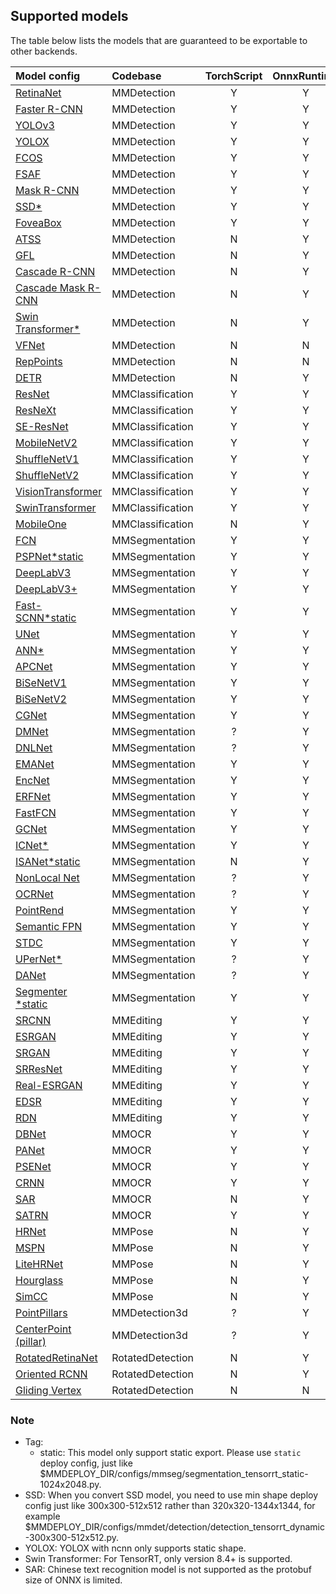 ## Supported models

The table below lists the models that are guaranteed to be exportable to other backends.

| Model config                                                                                            | Codebase         | TorchScript | OnnxRuntime | TensorRT | ncnn | PPLNN | OpenVINO | Ascend | RKNN |
| :------------------------------------------------------------------------------------------------------ | :--------------- | :---------: | :---------: | :------: | :--: | :---: | :------: | :----: | :--: |
| [RetinaNet](https://github.com/open-mmlab/mmdetection/tree/3.x/configs/retinanet)                       | MMDetection      |      Y      |      Y      |    Y     |  Y   |   Y   |    Y     |   Y    |  Y   |
| [Faster R-CNN](https://github.com/open-mmlab/mmdetection/tree/3.x/configs/faster_rcnn)                  | MMDetection      |      Y      |      Y      |    Y     |  Y   |   Y   |    Y     |   Y    |  N   |
| [YOLOv3](https://github.com/open-mmlab/mmdetection/tree/3.x/configs/yolo)                               | MMDetection      |      Y      |      Y      |    Y     |  Y   |   N   |    Y     |   Y    |  Y   |
| [YOLOX](https://github.com/open-mmlab/mmdetection/tree/3.x/configs/yolox)                               | MMDetection      |      Y      |      Y      |    Y     |  Y   |   N   |    Y     |   N    |  Y   |
| [FCOS](https://github.com/open-mmlab/mmdetection/tree/3.x/configs/fcos)                                 | MMDetection      |      Y      |      Y      |    Y     |  Y   |   N   |    Y     |   N    |  N   |
| [FSAF](https://github.com/open-mmlab/mmdetection/tree/3.x/configs/fsaf)                                 | MMDetection      |      Y      |      Y      |    Y     |  Y   |   Y   |    Y     |   N    |  Y   |
| [Mask R-CNN](https://github.com/open-mmlab/mmdetection/tree/3.x/configs/mask_rcnn)                      | MMDetection      |      Y      |      Y      |    Y     |  N   |   N   |    Y     |   N    |  N   |
| [SSD](https://github.com/open-mmlab/mmdetection/tree/3.x/configs/ssd)[\*](#note)                        | MMDetection      |      Y      |      Y      |    Y     |  Y   |   N   |    Y     |   N    |  Y   |
| [FoveaBox](https://github.com/open-mmlab/mmdetection/tree/3.x/configs/foveabox)                         | MMDetection      |      Y      |      Y      |    N     |  N   |   N   |    Y     |   N    |  N   |
| [ATSS](https://github.com/open-mmlab/mmdetection/tree/3.x/configs/atss)                                 | MMDetection      |      N      |      Y      |    Y     |  N   |   N   |    Y     |   N    |  N   |
| [GFL](https://github.com/open-mmlab/mmdetection/tree/3.x/configs/gfl)                                   | MMDetection      |      N      |      Y      |    Y     |  N   |   ?   |    Y     |   N    |  N   |
| [Cascade R-CNN](https://github.com/open-mmlab/mmdetection/tree/3.x/configs/cascade_rcnn)                | MMDetection      |      N      |      Y      |    Y     |  N   |   Y   |    Y     |   N    |  N   |
| [Cascade Mask R-CNN](https://github.com/open-mmlab/mmdetection/tree/3.x/configs/cascade_rcnn)           | MMDetection      |      N      |      Y      |    Y     |  N   |   N   |    Y     |   N    |  N   |
| [Swin Transformer](https://github.com/open-mmlab/mmdetection/tree/3.x/configs/swin)[\*](#note)          | MMDetection      |      N      |      Y      |    Y     |  N   |   N   |    N     |   N    |  N   |
| [VFNet](https://github.com/open-mmlab/mmdetection/tree/3.x/configs/vfnet)                               | MMDetection      |      N      |      N      |    N     |  N   |   N   |    Y     |   N    |  N   |
| [RepPoints](https://github.com/open-mmlab/mmdetection/tree/3.x/configs/reppoints)                       | MMDetection      |      N      |      N      |    Y     |  N   |   ?   |    Y     |   N    |  N   |
| [DETR](https://github.com/open-mmlab/mmdetection/tree/3.x/configs/detr)                                 | MMDetection      |      N      |      Y      |    Y     |  N   |   ?   |    N     |   N    |  N   |
| [ResNet](https://github.com/open-mmlab/mmclassification/tree/1.x/configs/resnet)                        | MMClassification |      Y      |      Y      |    Y     |  Y   |   Y   |    Y     |   Y    |  Y   |
| [ResNeXt](https://github.com/open-mmlab/mmclassification/tree/1.x/configs/resnext)                      | MMClassification |      Y      |      Y      |    Y     |  Y   |   Y   |    Y     |   Y    |  Y   |
| [SE-ResNet](https://github.com/open-mmlab/mmclassification/tree/1.x/configs/seresnet)                   | MMClassification |      Y      |      Y      |    Y     |  Y   |   Y   |    Y     |   Y    |  Y   |
| [MobileNetV2](https://github.com/open-mmlab/mmclassification/tree/1.x/configs/mobilenet_v2)             | MMClassification |      Y      |      Y      |    Y     |  Y   |   Y   |    Y     |   Y    |  Y   |
| [ShuffleNetV1](https://github.com/open-mmlab/mmclassification/tree/1.x/configs/shufflenet_v1)           | MMClassification |      Y      |      Y      |    Y     |  Y   |   Y   |    Y     |   Y    |  Y   |
| [ShuffleNetV2](https://github.com/open-mmlab/mmclassification/tree/1.x/configs/shufflenet_v2)           | MMClassification |      Y      |      Y      |    Y     |  Y   |   Y   |    Y     |   Y    |  Y   |
| [VisionTransformer](https://github.com/open-mmlab/mmclassification/tree/1.x/configs/vision_transformer) | MMClassification |      Y      |      Y      |    Y     |  Y   |   ?   |    Y     |   Y    |  N   |
| [SwinTransformer](https://github.com/open-mmlab/mmclassification/tree/1.x/configs/swin_transformer)     | MMClassification |      Y      |      Y      |    Y     |  N   |   ?   |    N     |   ?    |  N   |
| [MobileOne](https://github.com/open-mmlab/mmclassification/tree/1.x/configs/mobileone)                  | MMClassification |      N      |      Y      |    Y     |  N   |   N   |    N     |   N    |  N   |
| [FCN](https://github.com/open-mmlab/mmsegmentation/tree/1.x/configs/fcn)                                | MMSegmentation   |      Y      |      Y      |    Y     |  Y   |   Y   |    Y     |   Y    |  Y   |
| [PSPNet](https://github.com/open-mmlab/mmsegmentation/tree/1.x/configs/pspnet)[\*static](#note)         | MMSegmentation   |      Y      |      Y      |    Y     |  Y   |   Y   |    Y     |   Y    |  Y   |
| [DeepLabV3](https://github.com/open-mmlab/mmsegmentation/tree/1.x/configs/deeplabv3)                    | MMSegmentation   |      Y      |      Y      |    Y     |  Y   |   Y   |    Y     |   Y    |  N   |
| [DeepLabV3+](https://github.com/open-mmlab/mmsegmentation/tree/1.x/configs/deeplabv3plus)               | MMSegmentation   |      Y      |      Y      |    Y     |  Y   |   Y   |    Y     |   Y    |  N   |
| [Fast-SCNN](https://github.com/open-mmlab/mmsegmentation/tree/1.x/configs/fastscnn)[\*static](#note)    | MMSegmentation   |      Y      |      Y      |    Y     |  N   |   Y   |    Y     |   N    |  Y   |
| [UNet](https://github.com/open-mmlab/mmsegmentation/tree/1.x/configs/unet)                              | MMSegmentation   |      Y      |      Y      |    Y     |  Y   |   Y   |    Y     |   Y    |  Y   |
| [ANN](https://github.com/open-mmlab/mmsegmentation/tree/1.x/configs/ann)[\*](#note)                     | MMSegmentation   |      Y      |      Y      |    Y     |  N   |   N   |    N     |   N    |  N   |
| [APCNet](https://github.com/open-mmlab/mmsegmentation/tree/1.x/configs/apcnet)                          | MMSegmentation   |      Y      |      Y      |    Y     |  Y   |   N   |    N     |   N    |  Y   |
| [BiSeNetV1](https://github.com/open-mmlab/mmsegmentation/tree/1.x/configs/bisenetv1)                    | MMSegmentation   |      Y      |      Y      |    Y     |  Y   |   N   |    Y     |   N    |  Y   |
| [BiSeNetV2](https://github.com/open-mmlab/mmsegmentation/tree/1.x/configs/bisenetv2)                    | MMSegmentation   |      Y      |      Y      |    Y     |  Y   |   N   |    Y     |   N    |  N   |
| [CGNet](https://github.com/open-mmlab/mmsegmentation/tree/1.x/configs/cgnet)                            | MMSegmentation   |      Y      |      Y      |    Y     |  Y   |   N   |    Y     |   N    |  Y   |
| [DMNet](https://github.com/open-mmlab/mmsegmentation/tree/1.x/configs/dmnet)                            | MMSegmentation   |      ?      |      Y      |    N     |  N   |   N   |    N     |   N    |  N   |
| [DNLNet](https://github.com/open-mmlab/mmsegmentation/tree/1.x/configs/dnlnet)                          | MMSegmentation   |      ?      |      Y      |    Y     |  Y   |   N   |    Y     |   N    |  N   |
| [EMANet](https://github.com/open-mmlab/mmsegmentation/tree/1.x/configs/emanet)                          | MMSegmentation   |      Y      |      Y      |    Y     |  N   |   N   |    Y     |   N    |  N   |
| [EncNet](https://github.com/open-mmlab/mmsegmentation/tree/1.x/configs/encnet)                          | MMSegmentation   |      Y      |      Y      |    Y     |  N   |   N   |    Y     |   N    |  N   |
| [ERFNet](https://github.com/open-mmlab/mmsegmentation/tree/1.x/configs/erfnet)                          | MMSegmentation   |      Y      |      Y      |    Y     |  Y   |   N   |    Y     |   N    |  Y   |
| [FastFCN](https://github.com/open-mmlab/mmsegmentation/tree/1.x/configs/fastfcn)                        | MMSegmentation   |      Y      |      Y      |    Y     |  Y   |   N   |    Y     |   N    |  N   |
| [GCNet](https://github.com/open-mmlab/mmsegmentation/tree/1.x/configs/gcnet)                            | MMSegmentation   |      Y      |      Y      |    Y     |  N   |   N   |    N     |   N    |  N   |
| [ICNet](https://github.com/open-mmlab/mmsegmentation/tree/1.x/configs/icnet)[\*](#note)                 | MMSegmentation   |      Y      |      Y      |    Y     |  N   |   N   |    Y     |   N    |  N   |
| [ISANet](https://github.com/open-mmlab/mmsegmentation/tree/1.x/configs/isanet)[\*static](#note)         | MMSegmentation   |      N      |      Y      |    Y     |  N   |   N   |    Y     |   N    |  Y   |
| [NonLocal Net](https://github.com/open-mmlab/mmsegmentation/tree/1.x/configs/nonlocal_net)              | MMSegmentation   |      ?      |      Y      |    Y     |  Y   |   N   |    Y     |   N    |  N   |
| [OCRNet](https://github.com/open-mmlab/mmsegmentation/tree/1.x/configs/ocrnet)                          | MMSegmentation   |      ?      |      Y      |    Y     |  Y   |   N   |    Y     |   N    |  Y   |
| [PointRend](https://github.com/open-mmlab/mmsegmentation/tree/1.x/configs/point_rend)                   | MMSegmentation   |      Y      |      Y      |    Y     |  N   |   N   |    Y     |   N    |  N   |
| [Semantic FPN](https://github.com/open-mmlab/mmsegmentation/tree/1.x/configs/sem_fpn)                   | MMSegmentation   |      Y      |      Y      |    Y     |  Y   |   N   |    Y     |   N    |  Y   |
| [STDC](https://github.com/open-mmlab/mmsegmentation/tree/1.x/configs/stdc)                              | MMSegmentation   |      Y      |      Y      |    Y     |  Y   |   N   |    Y     |   N    |  Y   |
| [UPerNet](https://github.com/open-mmlab/mmsegmentation/tree/1.x/configs/upernet)[\*](#note)             | MMSegmentation   |      ?      |      Y      |    Y     |  N   |   N   |    N     |   N    |  Y   |
| [DANet](https://github.com/open-mmlab/mmsegmentation/tree/1.x/configs/danet)                            | MMSegmentation   |      ?      |      Y      |    Y     |  N   |   N   |    N     |   N    |  N   |
| [Segmenter](https://github.com/open-mmlab/mmsegmentation/tree/1.x/configs/segmenter) [\*static](#note)  | MMSegmentation   |      Y      |      Y      |    Y     |  Y   |   N   |    Y     |   N    |  N   |
| [SRCNN](https://github.com/open-mmlab/mmediting/tree/1.x/configs/srcnn)                                 | MMEditing        |      Y      |      Y      |    Y     |  Y   |   Y   |    Y     |   N    |  N   |
| [ESRGAN](https://github.com/open-mmlab/mmediting/tree/1.x/configs/esrgan)                               | MMEditing        |      Y      |      Y      |    Y     |  Y   |   Y   |    Y     |   N    |  N   |
| [SRGAN](https://github.com/open-mmlab/mmediting/tree/1.x/configs/srresnet_srgan)                        | MMEditing        |      Y      |      Y      |    Y     |  Y   |   Y   |    Y     |   N    |  N   |
| [SRResNet](https://github.com/open-mmlab/mmediting/tree/1.x/configs/srresnet_srgan)                     | MMEditing        |      Y      |      Y      |    Y     |  Y   |   Y   |    Y     |   N    |  N   |
| [Real-ESRGAN](https://github.com/open-mmlab/mmediting/tree/1.x/configs/real_esrgan)                     | MMEditing        |      Y      |      Y      |    Y     |  Y   |   Y   |    Y     |   N    |  N   |
| [EDSR](https://github.com/open-mmlab/mmediting/tree/1.x/configs/edsr)                                   | MMEditing        |      Y      |      Y      |    Y     |  Y   |   N   |    Y     |   N    |  N   |
| [RDN](https://github.com/open-mmlab/mmediting/tree/1.x/configs/rdn)                                     | MMEditing        |      Y      |      Y      |    Y     |  Y   |   Y   |    Y     |   N    |  N   |
| [DBNet](https://github.com/open-mmlab/mmocr/blob/1.x/configs/textdet/dbnet)                             | MMOCR            |      Y      |      Y      |    Y     |  Y   |   Y   |    Y     |   Y    |  N   |
| [PANet](https://github.com/open-mmlab/mmocr/blob/1.x/configs/textdet/panet)                             | MMOCR            |      Y      |      Y      |    Y     |  Y   |   ?   |    Y     |   Y    |  N   |
| [PSENet](https://github.com/open-mmlab/mmocr/blob/1.x/configs/textdet/psenet)                           | MMOCR            |      Y      |      Y      |    Y     |  Y   |   ?   |    Y     |   Y    |  N   |
| [CRNN](https://github.com/open-mmlab/mmocr/blob/1.x/configs/textrecog/crnn)                             | MMOCR            |      Y      |      Y      |    Y     |  Y   |   Y   |    N     |   N    |  N   |
| [SAR](https://github.com/open-mmlab/mmocr/blob/1.x/configs/textrecog/sar)                               | MMOCR            |      N      |      Y      |    N     |  N   |   N   |    N     |   N    |  N   |
| [SATRN](https://github.com/open-mmlab/mmocr/blob/1.x/configs/textrecog/satrn)                           | MMOCR            |      Y      |      Y      |    Y     |  N   |   N   |    N     |   N    |  N   |
| [HRNet](https://mmpose.readthedocs.io/en/1.x/model_zoo_papers/backbones.html#hrnet-cvpr-2019)           | MMPose           |      N      |      Y      |    Y     |  Y   |   N   |    Y     |   N    |  N   |
| [MSPN](https://mmpose.readthedocs.io/en/1.x/model_zoo_papers/backbones.html#mspn-arxiv-2019)            | MMPose           |      N      |      Y      |    Y     |  Y   |   N   |    Y     |   N    |  N   |
| [LiteHRNet](https://mmpose.readthedocs.io/en/1.x/model_zoo_papers/backbones.html#litehrnet-cvpr-2021)   | MMPose           |      N      |      Y      |    Y     |  N   |   N   |    Y     |   N    |  N   |
| [Hourglass](https://mmpose.readthedocs.io/en/1.x/model_zoo_papers/backbones.html#hourglass-eccv-2016)   | MMPose           |      N      |      Y      |    Y     |  Y   |   N   |    Y     |   N    |  N   |
| [SimCC](https://mmpose.readthedocs.io/en/1.x/model_zoo_papers/algorithms.html#simcc-eccv-2022)          | MMPose           |      N      |      Y      |    Y     |  Y   |   N   |    N     |   N    |  N   |
| [PointPillars](https://github.com/open-mmlab/mmdetection3d/tree/dev-1.x/configs/pointpillars)           | MMDetection3d    |      ?      |      Y      |    Y     |  N   |   N   |    Y     |   N    |  N   |
| [CenterPoint (pillar)](https://github.com/open-mmlab/mmdetection3d/tree/dev-1.x/configs/centerpoint)    | MMDetection3d    |      ?      |      Y      |    Y     |  N   |   N   |    Y     |   N    |  N   |
| [RotatedRetinaNet](https://github.com/open-mmlab/mmrotate/blob/1.x/configs/rotated_retinanet/README.md) | RotatedDetection |      N      |      Y      |    Y     |  N   |   N   |    N     |   N    |  N   |
| [Oriented RCNN](https://github.com/open-mmlab/mmrotate/blob/1.x/configs/oriented_rcnn/README.md)        | RotatedDetection |      N      |      Y      |    Y     |  N   |   N   |    N     |   N    |  N   |
| [Gliding Vertex](https://github.com/open-mmlab/mmrotate/blob/1.x/configs/gliding_vertex/README.md)      | RotatedDetection |      N      |      N      |    Y     |  N   |   N   |    N     |   N    |  N   |

### Note

- Tag:
  - static: This model only support static export. Please use `static` deploy config, just like $MMDEPLOY_DIR/configs/mmseg/segmentation_tensorrt_static-1024x2048.py.
- SSD: When you convert SSD model, you need to use min shape deploy config just like 300x300-512x512 rather than 320x320-1344x1344, for example $MMDEPLOY_DIR/configs/mmdet/detection/detection_tensorrt_dynamic-300x300-512x512.py.
- YOLOX: YOLOX with ncnn only supports static shape.
- Swin Transformer: For TensorRT, only version 8.4+ is supported.
- SAR: Chinese text recognition model is not supported as the protobuf size of ONNX is limited.
